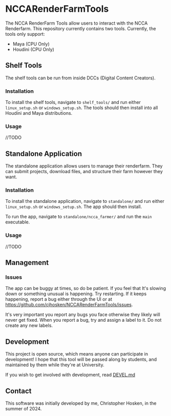 # NCCARenderFarmTools
The NCCA RenderFarm Tools allow users to interact with the NCCA Renderfarm. 
This repository currently contains two tools. Currently, the tools only support:

 - Maya (CPU Only)
 - Houdini (CPU Only)

## Shelf Tools
The shelf tools can be run from inside DCCs (Digital Content Creators).


### Installation
To install the shelf tools, navigate to `shelf_tools/` and run either `linux_setup.sh` or `windows_setup.sh`. The tools should then install into all Houdini and Maya distributions.


### Usage
//TODO


## Standalone Application
The standalone application allows users to manage their renderfarm. They can submit projects, download files, and structure their farm however they want.

### Installation
To install the standalone application, navigate to `standalone/` and run either `linux_setup.sh` or `windows_setup.sh`. The app should then install. 

To run the app, navigate to `standalone/ncca_farmer/` and run the `main` executable.

### Usage
//TODO

## Management

### Issues
The app can be buggy at times, so do be patient. If you feel that It's slowing down or something unusual is happening. Try restarting. If it keeps happening, report a bug either through the UI or at https://github.com/cjhosken/NCCARenderFarmTools/issues.

It's very important you report any bugs you face otherwise they likely will never get fixed. When you report a bug, try and assign a label to it. Do not create any new labels.

## Development
This project is open source, which means anyone can participate in development! I hope that this tool will be passed along by students, and maintained by them while they're at University.

If you wish to get involved with development, read [DEVEL.md](DEVEL.md)

## Contact
This software was initially developed by me, Christopher Hosken, in the summer of 2024.